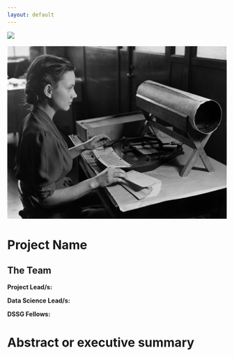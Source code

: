 ```yaml
---
layout: default
---
```


<img src="{{ site.url }}{{ site.baseurl }}/assets/img/eScience.png">

![](census_worker.jpg "Census Worker 1920s")


# Project Name

## The Team

**Project Lead/s:**

**Data Science Lead/s:** 

**DSSG Fellows:** 

# Abstract or executive summary
